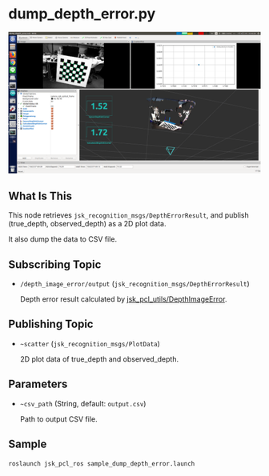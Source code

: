 # dump_depth_error.py

![](images/dump_depth_error.png)

## What Is This

This node retrieves `jsk_recognition_msgs/DepthErrorResult`, and publish
(true_depth, observed_depth) as a 2D plot data.

It also dump the data to CSV file.


## Subscribing Topic

* `/depth_image_error/output` (`jsk_recognition_msgs/DepthErrorResult`)

  Depth error result calculated by
  [jsk_pcl_utils/DepthImageError](../../jsk_pcl_ros_utils/nodes/depth_image_error.md).


## Publishing Topic

* `~scatter` (`jsk_recognition_msgs/PlotData`)

  2D plot data of true_depth and observed_depth.


## Parameters

* `~csv_path` (String, default: `output.csv`)

  Path to output CSV file.


## Sample

```bash
roslaunch jsk_pcl_ros sample_dump_depth_error.launch
```
